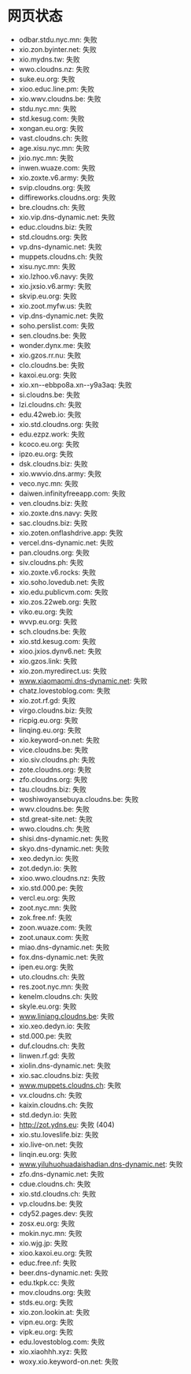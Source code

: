 # 网页状态
- odbar.stdu.nyc.mn: 失败
- xio.zon.byinter.net: 失败
- xio.mydns.tw: 失败
- wwo.cloudns.nz: 失败
- suke.eu.org: 失败
- xioo.educ.line.pm: 失败
- xio.wwv.cloudns.be: 失败
- stdu.nyc.mn: 失败
- std.kesug.com: 失败
- xongan.eu.org: 失败
- vast.cloudns.ch: 失败
- age.xisu.nyc.mn: 失败
- jxio.nyc.mn: 失败
- inwen.wuaze.com: 失败
- xio.zoxte.v6.army: 失败
- svip.cloudns.org: 失败
- diffireworks.cloudns.org: 失败
- bre.cloudns.ch: 失败
- xio.vip.dns-dynamic.net: 失败
- educ.cloudns.biz: 失败
- std.cloudns.org: 失败
- vp.dns-dynamic.net: 失败
- muppets.cloudns.ch: 失败
- xisu.nyc.mn: 失败
- xio.lzhoo.v6.navy: 失败
- xio.jxsio.v6.army: 失败
- skvip.eu.org: 失败
- xio.zoot.myfw.us: 失败
- vip.dns-dynamic.net: 失败
- soho.perslist.com: 失败
- sen.cloudns.be: 失败
- wonder.dynx.me: 失败
- xio.gzos.rr.nu: 失败
- clo.cloudns.be: 失败
- kaxoi.eu.org: 失败
- xio.xn--ebbpo8a.xn--y9a3aq: 失败
- si.cloudns.be: 失败
- lzi.cloudns.ch: 失败
- edu.42web.io: 失败
- xio.std.cloudns.org: 失败
- edu.ezpz.work: 失败
- kcoco.eu.org: 失败
- ipzo.eu.org: 失败
- dsk.cloudns.biz: 失败
- xio.wwvio.dns.army: 失败
- veco.nyc.mn: 失败
- daiwen.infinityfreeapp.com: 失败
- ven.cloudns.biz: 失败
- xio.zoxte.dns.navy: 失败
- sac.cloudns.biz: 失败
- xio.zoten.onflashdrive.app: 失败
- vercel.dns-dynamic.net: 失败
- pan.cloudns.org: 失败
- siv.cloudns.ph: 失败
- xio.zoxte.v6.rocks: 失败
- xio.soho.lovedub.net: 失败
- xio.edu.publicvm.com: 失败
- xio.zos.22web.org: 失败
- viko.eu.org: 失败
- wvvp.eu.org: 失败
- sch.cloudns.be: 失败
- xio.std.kesug.com: 失败
- xioo.jxios.dynv6.net: 失败
- xio.gzos.link: 失败
- xio.zon.myredirect.us: 失败
- www.xiaomaomi.dns-dynamic.net: 失败
- chatz.lovestoblog.com: 失败
- xio.zot.rf.gd: 失败
- virgo.cloudns.biz: 失败
- ricpig.eu.org: 失败
- linqing.eu.org: 失败
- xio.keyword-on.net: 失败
- vice.cloudns.be: 失败
- xio.siv.cloudns.ph: 失败
- zote.cloudns.org: 失败
- zfo.cloudns.org: 失败
- tau.cloudns.biz: 失败
- woshiwoyansebuya.cloudns.be: 失败
- wwv.cloudns.be: 失败
- std.great-site.net: 失败
- wwo.cloudns.ch: 失败
- shisi.dns-dynamic.net: 失败
- skyo.dns-dynamic.net: 失败
- xeo.dedyn.io: 失败
- zot.dedyn.io: 失败
- xioo.wwo.cloudns.nz: 失败
- xio.std.000.pe: 失败
- vercl.eu.org: 失败
- zoot.nyc.mn: 失败
- zok.free.nf: 失败
- zoon.wuaze.com: 失败
- zoot.unaux.com: 失败
- miao.dns-dynamic.net: 失败
- fox.dns-dynamic.net: 失败
- ipen.eu.org: 失败
- uto.cloudns.ch: 失败
- res.zoot.nyc.mn: 失败
- kenelm.cloudns.ch: 失败
- skyle.eu.org: 失败
- www.liniang.cloudns.be: 失败
- xio.xeo.dedyn.io: 失败
- std.000.pe: 失败
- duf.cloudns.ch: 失败
- linwen.rf.gd: 失败
- xiolin.dns-dynamic.net: 失败
- xio.sac.cloudns.biz: 失败
- www.muppets.cloudns.ch: 失败
- vx.cloudns.ch: 失败
- kaixin.cloudns.ch: 失败
- std.dedyn.io: 失败
- http://zot.ydns.eu: 失败 (404)
- xio.stu.loveslife.biz: 失败
- xio.live-on.net: 失败
- linqin.eu.org: 失败
- www.yiluhuohuadaishadian.dns-dynamic.net: 失败
- zfo.dns-dynamic.net: 失败
- cdue.cloudns.ch: 失败
- xio.std.cloudns.ch: 失败
- vp.cloudns.be: 失败
- cdy52.pages.dev: 失败
- zosx.eu.org: 失败
- mokin.nyc.mn: 失败
- xio.wjg.jp: 失败
- xioo.kaxoi.eu.org: 失败
- educ.free.nf: 失败
- beer.dns-dynamic.net: 失败
- edu.tkpk.cc: 失败
- mov.cloudns.org: 失败
- stds.eu.org: 失败
- xio.zon.lookin.at: 失败
- vipn.eu.org: 失败
- vipk.eu.org: 失败
- edu.lovestoblog.com: 失败
- xio.xiaohhh.xyz: 失败
- woxy.xio.keyword-on.net: 失败
